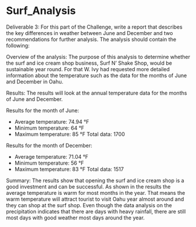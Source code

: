 # Surf_Analysis
Deliverable 3: 
For this part of the Challenge, write a report that describes the key differences in weather between June and December and two recommendations for further analysis.
The analysis should contain the following:

Overview of the analysis: 
The purpose of this analysis to determine whether the surf and ice cream shop business, Surf N’ Shake Shop, would be sustainable year round. For that W. Ivy had requested more detailed information about the temperature such as the data for the months of June and December in Oahu.

Results: 
The results will look at the annual temperature data for the months of June and December.

Results for the month of June:
- Average temperature: 74.94 °F
- Minimum temperature: 64 °F
- Maximum temperature: 85 °F
Total data: 1700

Results for the month of December:
- Average temperature: 71.04 °F
- Minimum temperature: 56 °F
- Maximum temperature: 83 °F
Total data: 1517

Summary: 
The results show that opening the surf and ice cream shop is a good investment and can be successful. As shown in the results the average temperature is warm for most months in the year. That means the warm temperature will attract tourist to visit Oahu year almost around and they can shop at the surf shop. Even though the data analysis on the precipitation indicates that there are days with heavy rainfall, there are still most days with good weather most days around the year.

